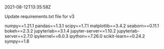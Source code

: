 2021-08-12T13:35:58Z

Update requirements.txt file for v3

numpy==1.21.1
pandas==1.3.1
scipy==1.7.1
matplotlib==3.4.2
seaborn==0.11.1
bokeh==2.3.2
jupyterlab==3.1.4
jupyter-server==1.10.2
jupyterlab-server==2.7.0
ipykernel==6.0.3
ipython==7.26.0
scikit-learn==0.24.2
sympy==1.8
